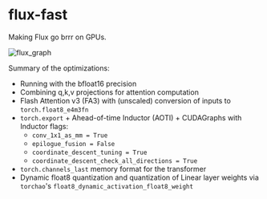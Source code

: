 # flux-fast
Making Flux go brrr on GPUs.

![flux_graph](https://github.com/user-attachments/assets/3f09147e-bf3c-4d48-a0ba-fcff6fc14d45)

Summary of the optimizations:
* Running with the bfloat16 precision
* Combining q,k,v projections for attention computation
* Flash Attention v3 (FA3) with (unscaled) conversion of inputs to `torch.float8_e4m3fn`
* `torch.export` + Ahead-of-time Inductor (AOTI) + CUDAGraphs with Inductor flags:
    * `conv_1x1_as_mm = True`
    * `epilogue_fusion = False`
    * `coordinate_descent_tuning = True`
    * `coordinate_descent_check_all_directions = True`
* `torch.channels_last` memory format for the transformer
* Dynamic float8 quantization and quantization of Linear layer weights via `torchao`'s `float8_dynamic_activation_float8_weight`
